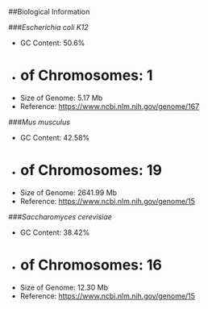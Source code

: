 ##Biological Information

###*Escherichia coli K12*
* GC Content: 50.6%
* # of Chromosomes: 1
* Size of Genome: 5.17 Mb   
* Reference: https://www.ncbi.nlm.nih.gov/genome/167

###*Mus musculus*
* GC Content: 42.58%
* # of Chromosomes: 19
* Size of Genome: 2641.99 Mb  
* Reference: https://www.ncbi.nlm.nih.gov/genome/15

###*Saccharomyces cerevisiae*
* GC Content: 38.42%
* # of Chromosomes: 16
* Size of Genome: 12.30 Mb  
* Reference: https://www.ncbi.nlm.nih.gov/genome/15
